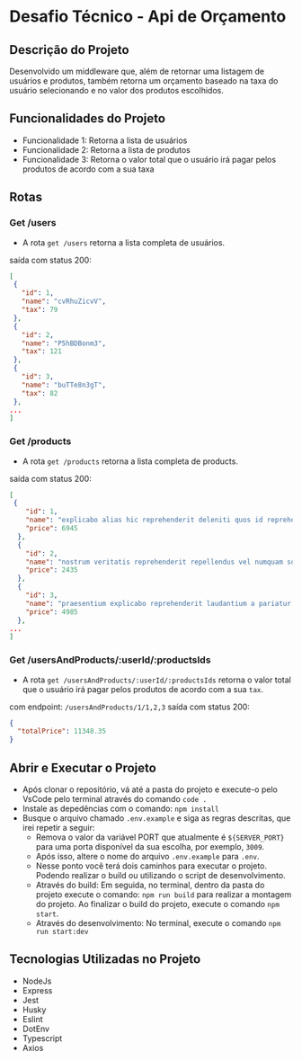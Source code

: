 # Desafio Técnico - Api de Orçamento

## Descrição do Projeto

Desenvolvido um middleware que, além de retornar uma listagem de usuários e produtos, também retorna um orçamento baseado na taxa do usuário selecionando e no valor dos produtos escolhidos.

## Funcionalidades do Projeto

- Funcionalidade 1: Retorna a lista de usuários
- Funcionalidade 2: Retorna a lista de produtos
- Funcionalidade 3: Retorna o valor total que o usuário irá pagar pelos produtos de acordo com a sua taxa

## Rotas

### Get /users

- A rota `get /users` retorna a lista completa de usuários.

saída com status 200:

```json
[
 {
   "id": 1,
   "name": "cvRhuZicvV",
   "tax": 79
 },
 {
   "id": 2,
   "name": "P5hBDBonm3",
   "tax": 121
 },
 {
   "id": 3,
   "name": "buTTe8n3gT",
   "tax": 82
 },
...
]
```

### Get /products

- A rota `get /products` retorna a lista completa de products.

saída com status 200:

```json
[
 {
    "id": 1,
    "name": "explicabo alias hic reprehenderit deleniti quos id reprehenderit consequuntur ipsam iure voluptatem ea culpa excepturi ducimus repudiandae ab",
    "price": 6945
  },
  {
    "id": 2,
    "name": "nostrum veritatis reprehenderit repellendus vel numquam soluta ex inventore ex",
    "price": 2435
  },
  {
    "id": 3,
    "name": "praesentium explicabo reprehenderit laudantium a pariatur ab sit pariatur quos",
    "price": 4985
  },
...
]
```

### Get /usersAndProducts/:userId/:productsIds

- A rota `get /usersAndProducts/:userId/:productsIds` retorna o valor total que o usuário irá pagar pelos produtos de acordo com a sua `tax`.

com endpoint: `/usersAndProducts/1/1,2,3`
saída com status 200:

```json
{
  "totalPrice": 11348.35
}
```

## Abrir e Executar o Projeto

- Após clonar o repositório, vá até a pasta do projeto e execute-o pelo VsCode pelo terminal através do comando `code .`
- Instale as depedências com o comando: `npm install`
- Busque o arquivo chamado `.env.example` e siga as regras descritas, que irei repetir a seguir:
  - Remova o valor da variável PORT que atualmente é `${SERVER_PORT}` para uma porta disponível da sua escolha, por exemplo, `3009`.
  - Após isso, altere o nome do arquivo `.env.example` para `.env`.
  - Nesse ponto você terá dois caminhos para executar o projeto. Podendo realizar o build ou utilizando o script de desenvolvimento.
  - Através do build: Em seguida, no terminal, dentro da pasta do projeto execute o comando: `npm run build` para realizar a montagem do projeto. Ao finalizar o build do projeto, execute o comando `npm start`.
  - Através do desenvolvimento: No terminal, execute o comando `npm run start:dev`

## Tecnologias Utilizadas no Projeto

- NodeJs
- Express
- Jest
- Husky
- Eslint
- DotEnv
- Typescript
- Axios
